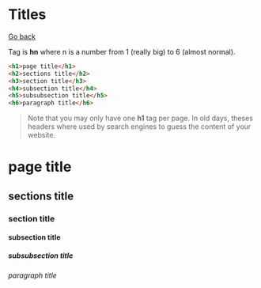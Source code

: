 # Titles

[Go back](..)

Tag is **hn** where n is a number from 1 (really big)
to 6 (almost normal).

```html
<h1>page title</h1>
<h2>sections title</h2>
<h3>section title</h3>
<h4>subsection title</h4>
<h5>subsubsection title</h5>
<h6>paragraph title</h6>
```

> Note that you may only have one **h1** tag per page. In old
> days, theses headers where used by search engines to guess
> the content of your website.

<div class="sr"></div>

<h1>page title</h1>
<h2>sections title</h2>
<h3>section title</h3>
<h4>subsection title</h4>
<h5>subsubsection title</h5>
<h6>paragraph title</h6>